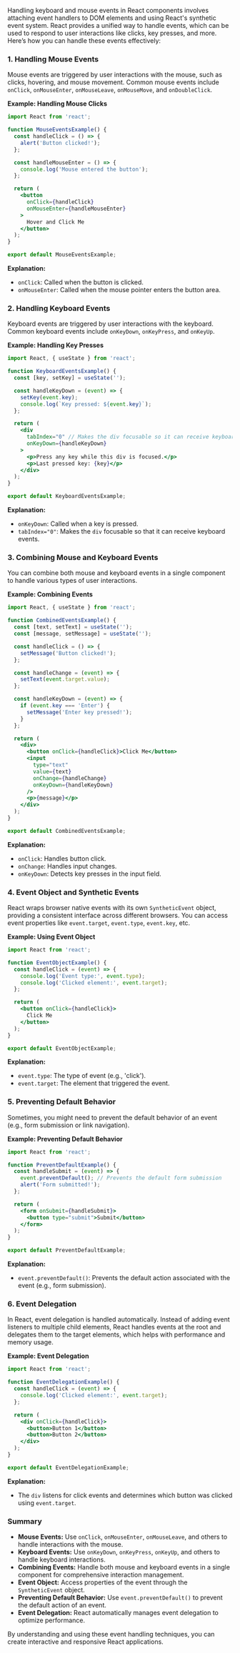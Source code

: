 Handling keyboard and mouse events in React components involves attaching event handlers to DOM elements and using React's synthetic event system. React provides a unified way to handle events, which can be used to respond to user interactions like clicks, key presses, and more. Here’s how you can handle these events effectively:

### **1. Handling Mouse Events**

Mouse events are triggered by user interactions with the mouse, such as clicks, hovering, and mouse movement. Common mouse events include `onClick`, `onMouseEnter`, `onMouseLeave`, `onMouseMove`, and `onDoubleClick`.

**Example: Handling Mouse Clicks**

```jsx
import React from 'react';

function MouseEventsExample() {
  const handleClick = () => {
    alert('Button clicked!');
  };

  const handleMouseEnter = () => {
    console.log('Mouse entered the button');
  };

  return (
    <button 
      onClick={handleClick} 
      onMouseEnter={handleMouseEnter}
    >
      Hover and Click Me
    </button>
  );
}

export default MouseEventsExample;
```

**Explanation:**
- `onClick`: Called when the button is clicked.
- `onMouseEnter`: Called when the mouse pointer enters the button area.

### **2. Handling Keyboard Events**

Keyboard events are triggered by user interactions with the keyboard. Common keyboard events include `onKeyDown`, `onKeyPress`, and `onKeyUp`.

**Example: Handling Key Presses**

```jsx
import React, { useState } from 'react';

function KeyboardEventsExample() {
  const [key, setKey] = useState('');

  const handleKeyDown = (event) => {
    setKey(event.key);
    console.log(`Key pressed: ${event.key}`);
  };

  return (
    <div 
      tabIndex="0" // Makes the div focusable so it can receive keyboard events
      onKeyDown={handleKeyDown}
    >
      <p>Press any key while this div is focused.</p>
      <p>Last pressed key: {key}</p>
    </div>
  );
}

export default KeyboardEventsExample;
```

**Explanation:**
- `onKeyDown`: Called when a key is pressed.
- `tabIndex="0"`: Makes the `div` focusable so that it can receive keyboard events.

### **3. Combining Mouse and Keyboard Events**

You can combine both mouse and keyboard events in a single component to handle various types of user interactions.

**Example: Combining Events**

```jsx
import React, { useState } from 'react';

function CombinedEventsExample() {
  const [text, setText] = useState('');
  const [message, setMessage] = useState('');

  const handleClick = () => {
    setMessage('Button clicked!');
  };

  const handleChange = (event) => {
    setText(event.target.value);
  };

  const handleKeyDown = (event) => {
    if (event.key === 'Enter') {
      setMessage('Enter key pressed!');
    }
  };

  return (
    <div>
      <button onClick={handleClick}>Click Me</button>
      <input 
        type="text" 
        value={text}
        onChange={handleChange}
        onKeyDown={handleKeyDown}
      />
      <p>{message}</p>
    </div>
  );
}

export default CombinedEventsExample;
```

**Explanation:**
- `onClick`: Handles button click.
- `onChange`: Handles input changes.
- `onKeyDown`: Detects key presses in the input field.

### **4. Event Object and Synthetic Events**

React wraps browser native events with its own `SyntheticEvent` object, providing a consistent interface across different browsers. You can access event properties like `event.target`, `event.type`, `event.key`, etc.

**Example: Using Event Object**

```jsx
import React from 'react';

function EventObjectExample() {
  const handleClick = (event) => {
    console.log('Event type:', event.type);
    console.log('Clicked element:', event.target);
  };

  return (
    <button onClick={handleClick}>
      Click Me
    </button>
  );
}

export default EventObjectExample;
```

**Explanation:**
- `event.type`: The type of event (e.g., 'click').
- `event.target`: The element that triggered the event.

### **5. Preventing Default Behavior**

Sometimes, you might need to prevent the default behavior of an event (e.g., form submission or link navigation).

**Example: Preventing Default Behavior**

```jsx
import React from 'react';

function PreventDefaultExample() {
  const handleSubmit = (event) => {
    event.preventDefault(); // Prevents the default form submission
    alert('Form submitted!');
  };

  return (
    <form onSubmit={handleSubmit}>
      <button type="submit">Submit</button>
    </form>
  );
}

export default PreventDefaultExample;
```

**Explanation:**
- `event.preventDefault()`: Prevents the default action associated with the event (e.g., form submission).

### **6. Event Delegation**

In React, event delegation is handled automatically. Instead of adding event listeners to multiple child elements, React handles events at the root and delegates them to the target elements, which helps with performance and memory usage.

**Example: Event Delegation**

```jsx
import React from 'react';

function EventDelegationExample() {
  const handleClick = (event) => {
    console.log('Clicked element:', event.target);
  };

  return (
    <div onClick={handleClick}>
      <button>Button 1</button>
      <button>Button 2</button>
    </div>
  );
}

export default EventDelegationExample;
```

**Explanation:**
- The `div` listens for click events and determines which button was clicked using `event.target`.

### **Summary**

- **Mouse Events:** Use `onClick`, `onMouseEnter`, `onMouseLeave`, and others to handle interactions with the mouse.
- **Keyboard Events:** Use `onKeyDown`, `onKeyPress`, `onKeyUp`, and others to handle keyboard interactions.
- **Combining Events:** Handle both mouse and keyboard events in a single component for comprehensive interaction management.
- **Event Object:** Access properties of the event through the `SyntheticEvent` object.
- **Preventing Default Behavior:** Use `event.preventDefault()` to prevent the default action of an event.
- **Event Delegation:** React automatically manages event delegation to optimize performance.

By understanding and using these event handling techniques, you can create interactive and responsive React applications.